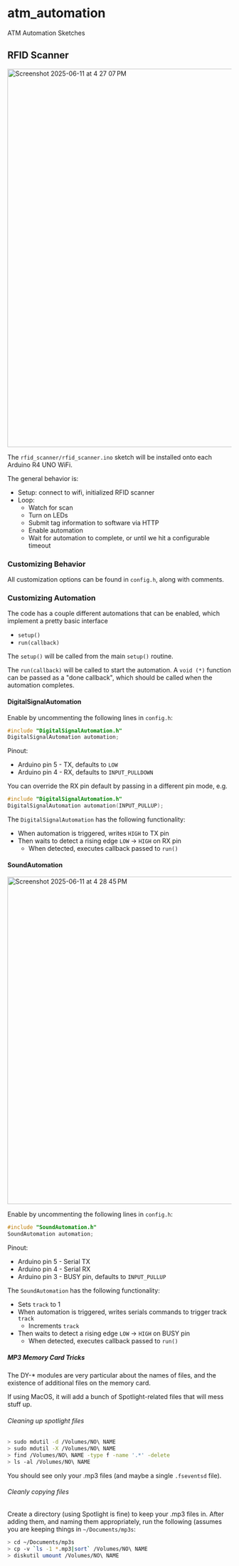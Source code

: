 # atm_automation
ATM Automation Sketches

## RFID Scanner

<img width="848" alt="Screenshot 2025-06-11 at 4 27 07 PM" src="https://github.com/user-attachments/assets/234d8a2c-268a-47dd-a0a1-ec826841bb6b" />

The `rfid_scanner/rfid_scanner.ino` sketch will be installed onto each Arduino R4 UNO WiFi.  

The general behavior is:

- Setup: connect to wifi, initialized RFID scanner
- Loop:
  - Watch for scan
  - Turn on LEDs
  - Submit tag information to software via HTTP
  - Enable automation
  - Wait for automation to complete, or until we hit a configurable timeout

### Customizing Behavior

All customization options can be found in `config.h`, along with comments.

### Customizing Automation

The code has a couple different automations that can be enabled, which implement a pretty basic interface

- `setup()`
- `run(callback)`

The `setup()` will be called from the main `setup()` routine.

The `run(callback)` will be called to start the automation.  A `void (*)` function can be passed as a "done callback", which should be called when the automation completes.

#### DigitalSignalAutomation

Enable by uncommenting the following lines in `config.h`:

```c++
#include "DigitalSignalAutomation.h"
DigitalSignalAutomation automation;
```

Pinout:
* Arduino pin 5 - TX, defaults to `LOW`
* Arduino pin 4 - RX, defaults to `INPUT_PULLDOWN`

You can override the RX pin default by passing in a different pin mode, e.g.

```c++
#include "DigitalSignalAutomation.h"
DigitalSignalAutomation automation(INPUT_PULLUP);
```

The `DigitalSignalAutomation` has the following functionality:

* When automation is triggered, writes `HIGH` to TX pin
* Then waits to detect a rising edge `LOW` -> `HIGH` on RX pin
  * When detected, executes callback passed to `run()` 

#### SoundAutomation

<img width="734" alt="Screenshot 2025-06-11 at 4 28 45 PM" src="https://github.com/user-attachments/assets/7986789c-4775-4b96-b55d-b7704ba92f2e" />

Enable by uncommenting the following lines in `config.h`:

```c++
#include "SoundAutomation.h"
SoundAutomation automation;
```

Pinout:
* Arduino pin 5 - Serial TX
* Arduino pin 4 - Serial RX
* Arduino pin 3 - BUSY pin, defaults to `INPUT_PULLUP`

The `SoundAutomation` has the following functionality:

* Sets `track` to 1
* When automation is triggered, writes serials commands to trigger track `track`
  * Increments `track`
* Then waits to detect a rising edge `LOW` -> `HIGH` on BUSY pin
  * When detected, executes callback passed to `run()` 

##### MP3 Memory Card Tricks

The DY-* modules are very particular about the names of files, and the existence of additional files on the memory card.

If using MacOS, it will add a bunch of Spotlight-related files that will mess stuff up.

###### Cleaning up spotlight files

```bash
> sudo mdutil -d /Volumes/NO\ NAME
> sudo mdutil -X /Volumes/NO\ NAME
> find /Volumes/NO\ NAME -type f -name '.*' -delete
> ls -al /Volumes/NO\ NAME
```

You should see only your .mp3 files (and maybe a single `.fseventsd` file).

###### Cleanly copying files

Create a directory (using Spotlight is fine) to keep your .mp3 files in.  After adding them, and naming them appropriately, run the following (assumes you are keeping things in `~/Documents/mp3s`:

```bash
> cd ~/Documents/mp3s
> cp -v `ls -1 *.mp3|sort` /Volumes/NO\ NAME
> diskutil umount /Volumes/NO\ NAME
```

